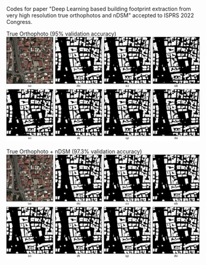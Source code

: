Codes for paper "Deep Learning based building footprint extraction from very high resolution true orthophotos and nDSM" accepted to ISPRS 2022 Congress.

True Orthophoto (95% validation accuracy)
![alt text](trueop.png)

True Orthophoto + nDSM (97.3% validation accuracy)
![alt text](ndsm.png)

